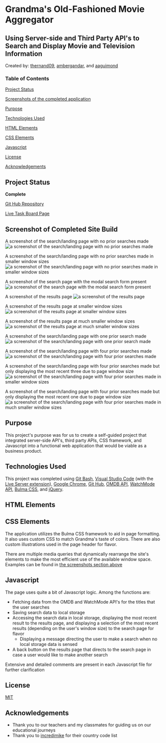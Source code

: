# Grandma's Old-Fashioned Movie Aggregator

## Using Server-side and Third Party API's to Search and Display Movie and Television Information

Created by: [thernand09](https://github.com/thernand09), [ambergandar](https://github.com/ambergandar), and [aaguimond](https://github.com/aaguimond)

### Table of Contents

[Project Status](#project-status)

[Screenshots of the completed application](#screenshots-of-completed-site-build)

[Purpose](#purpose)

[Technologies Used](#technologies-used)

[HTML Elements](#html-elements)

[CSS Elements](#css-elements)

[Javascript](#javascript)

[License](#license)

[Acknowledgements](#acknowledgements)

## Project Status

**Complete**

[Git Hub Repository](https://github.com/thernand09/Project-1)

[Live Task Board Page](https://thernand09.github.io/Project-1/)

## Screenshot of Completed Site Build

A screenshot of the search/landing page with no prior searches made
![a screenshot of the search/landing page with no prior searches made](./assets/screenshots/GOFMASearchPageEmpty.png?raw=true)

A screenshot of the search/landing page with no prior searches made in smaller window sizes
![a screenshot of the search/landing page with no prior searches made in smaller window sizes](./assets/screenshots/GOFMASearchPageEmptySmall.png?raw=true)

A screenshot of the search page with the modal search form present
![a screenshot of the search page with the modal search form present](./assets/screenshots/GOFMAModal.png?raw=true)

A screenshot of the results page
![a screenshot of the results page](./assets/screenshots/GOFMAResults.png?raw=true)

A screenshot of the results page at smaller window sizes
![a screenshot of the results page at smaller window sizes](./assets/screenshots/GOFMAResultsMedium.png?raw=true)

A screenshot of the results page at much smaller window sizes
![a screenshot of the results page at much smaller window sizes](./assets/screenshots/GOFMAResultsSmall.png?raw=true)

A screenshot of the search/landing page with one prior search made
![a screenshot of the search/landing page with one prior search made](./assets/screenshots/GOFMASearchPageHistoryOne.png?raw=true)

A screenshot of the search/landing page with four prior searches made
![a screenshot of the search/landing page with four prior searches made](./assets/screenshots/GOFMASearchPageHistoryFull.png?raw=true)

A screenshot of the search/landing page with four prior searches made but only displaying the most recent three due to page window size
![a screenshot of the search/landing page with four prior searches made in smaller window sizes](./assets/screenshots/GOFMASearchPageHistoryMedium.png?raw=true)

A screenshot of the search/landing page with four prior searches made but only displaying the most recent one due to page window size
![a screenshot of the search/landing page with four prior searches made in much smaller window sizes](./assets/screenshots/GOFMASearchPageHistorySmall.png?raw=true)

## Purpose

This project's purpose was for us to create a self-guided project that integrated server-side API's, third party APIs, CSS framework, and Javascript into a functional web application that would be viable as a business product.

## Technologies Used

This project was completed using [Git Bash](https://git-scm.com/about), [Visual Studio Code](https://code.visualstudio.com/) (with the [Live Server extension](https://marketplace.visualstudio.com/items?itemName=ritwickdey.LiveServer)), [Google Chrome](https://www.google.com/chrome/), [Git Hub](https://github.com/), [OMDB API](https://www.omdbapi.com/), [WatchMode API](https://api.watchmode.com/), [Bulma CSS](https://bulma.io/), and [jQuery](https://jquery.com/).

## HTML Elements



## CSS Elements

The application utilizes the Bulma CSS framework to aid in page formatting. It also uses custom CSS to match Grandma's taste of colors. There are also custom illustrations used in the page header for flavor.

There are multiple media queries that dynamically rearrange the site's elements to make the most efficient use of the available window space. Examples can be found in [the screenshots section above](#screenshot-of-completed-site-build)

## Javascript

The page uses quite a bit of Javascript logic. Among the functions are:

* Fetching data from the OMDB and WatchMode API's for the titles that the user searches
* Saving search data to local storage
* Accessing the search data in local storage, displaying the most recent result to the results page, and displaying a selection of the most recent results (depending on the user's window size) to the search page for flavor
    * Displaying a message directing the user to make a search when no local storage data is sensed
* A back button on the results page that directs to the search page in case a user would like to make another search

Extensive and detailed comments are present in each Javascript file for further clarification

## License

[MIT](https://opensource.org/license/mit)

## Acknowledgements

* Thank you to our teachers and my classmates for guiding us on our educational journeys
* Thank you to [incredimike](https://gist.github.com/incredimike/1469814) for their country code list